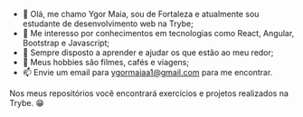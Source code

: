 - 👋 Olá, me chamo Ygor Maia, sou de Fortaleza e atualmente sou estudante de desenvolvimento web na Trybe;
- 👀 Me interesso por conhecimentos em tecnologias como React, Angular, Bootstrap e Javascript;
- 🌱 Sempre disposto a aprender e ajudar os que estão ao meu redor;
- 💞️ Meus hobbies são filmes, cafés e viagens;
- 📫 Envie um email para ygormaiaa1@gmail.com para me encontrar.

Nos meus repositórios você encontrará exercícios e projetos realizados na Trybe. :grin:

<!---
ygormaiac/ygormaiac is a ✨ special ✨ repository because its `README.md` (this file) appears on your GitHub profile.
You can click the Preview link to take a look at your changes.
--->
